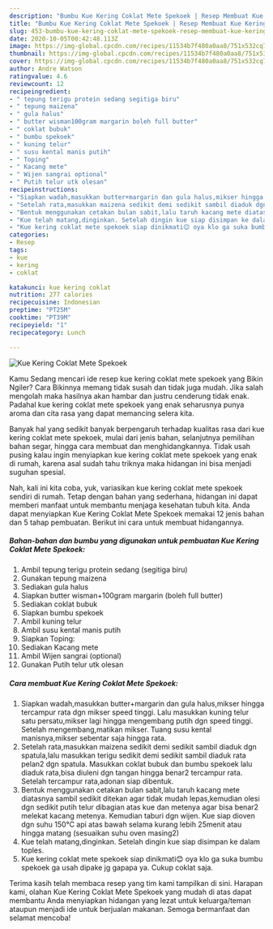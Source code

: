 ```yaml
---
description: "Bumbu Kue Kering Coklat Mete Spekoek | Resep Membuat Kue Kering Coklat Mete Spekoek Yang Sedap"
title: "Bumbu Kue Kering Coklat Mete Spekoek | Resep Membuat Kue Kering Coklat Mete Spekoek Yang Sedap"
slug: 453-bumbu-kue-kering-coklat-mete-spekoek-resep-membuat-kue-kering-coklat-mete-spekoek-yang-sedap
date: 2020-10-05T00:42:48.113Z
image: https://img-global.cpcdn.com/recipes/11534b7f480a0aa8/751x532cq70/kue-kering-coklat-mete-spekoek-foto-resep-utama.jpg
thumbnail: https://img-global.cpcdn.com/recipes/11534b7f480a0aa8/751x532cq70/kue-kering-coklat-mete-spekoek-foto-resep-utama.jpg
cover: https://img-global.cpcdn.com/recipes/11534b7f480a0aa8/751x532cq70/kue-kering-coklat-mete-spekoek-foto-resep-utama.jpg
author: Andre Watson
ratingvalue: 4.6
reviewcount: 12
recipeingredient:
- " tepung terigu protein sedang segitiga biru"
- " tepung maizena"
- " gula halus"
- " butter wisman100gram margarin boleh full butter"
- " coklat bubuk"
- " bumbu spekoek"
- " kuning telur"
- " susu kental manis putih"
- " Toping"
- " Kacang mete"
- " Wijen sangrai optional"
- " Putih telur utk olesan"
recipeinstructions:
- "Siapkan wadah,masukkan butter+margarin dan gula halus,mikser hingga tercampur rata dgn mikser speed tinggi. Lalu masukkan kuning telur satu persatu,mikser lagi hingga mengembang putih dgn speed tinggi. Setelah mengembang,matikan mikser. Tuang susu kental manisnya,mikser sebentar saja hingga rata."
- "Setelah rata,masukkan maizena sedikit demi sedikit sambil diaduk dgn spatula,lalu masukkan terigu sedikit demi sedikit sambil diaduk rata pelan2 dgn spatula. Masukkan coklat bubuk dan bumbu spekoek lalu diaduk rata,bisa diuleni dgn tangan hingga benar2 tercampur rata. Setelah tercampur rata,adonan siap dibentuk."
- "Bentuk menggunakan cetakan bulan sabit,lalu taruh kacang mete diatasnya sambil sedikit ditekan agar tidak mudah lepas,kemudian olesi dgn sedikit putih telur dibagian atas kue dan metenya agar bisa benar2 melekat kacang metenya. Kemudian taburi dgn wijen. Kue siap dioven dgn suhu 150°C api atas bawah selama kurang lebih 25menit atau hingga matang (sesuaikan suhu oven masing2)"
- "Kue telah matang,dinginkan. Setelah dingin kue siap disimpan ke dalam toples."
- "Kue kering coklat mete spekoek siap dinikmati😊 oya klo ga suka bumbu spekoek ga usah dipake jg gapapa ya. Cukup coklat saja."
categories:
- Resep
tags:
- kue
- kering
- coklat

katakunci: kue kering coklat 
nutrition: 277 calories
recipecuisine: Indonesian
preptime: "PT25M"
cooktime: "PT39M"
recipeyield: "1"
recipecategory: Lunch

---
```



![Kue Kering Coklat Mete Spekoek](https://img-global.cpcdn.com/recipes/11534b7f480a0aa8/751x532cq70/kue-kering-coklat-mete-spekoek-foto-resep-utama.jpg)

Kamu Sedang mencari ide resep kue kering coklat mete spekoek yang Bikin Ngiler? Cara Bikinnya memang tidak susah dan tidak juga mudah. Jika salah mengolah maka hasilnya akan hambar dan justru cenderung tidak enak. Padahal kue kering coklat mete spekoek yang enak seharusnya punya aroma dan cita rasa yang dapat memancing selera kita.

Banyak hal yang sedikit banyak berpengaruh terhadap kualitas rasa dari kue kering coklat mete spekoek, mulai dari jenis bahan, selanjutnya pemilihan bahan segar, hingga cara membuat dan menghidangkannya. Tidak usah pusing kalau ingin menyiapkan kue kering coklat mete spekoek yang enak di rumah, karena asal sudah tahu triknya maka hidangan ini bisa menjadi suguhan spesial.




Nah, kali ini kita coba, yuk, variasikan kue kering coklat mete spekoek sendiri di rumah. Tetap dengan bahan yang sederhana, hidangan ini dapat memberi manfaat untuk membantu menjaga kesehatan tubuh kita. Anda dapat menyiapkan Kue Kering Coklat Mete Spekoek memakai 12 jenis bahan dan 5 tahap pembuatan. Berikut ini cara untuk membuat hidangannya.

<!--inarticleads1-->

##### Bahan-bahan dan bumbu yang digunakan untuk pembuatan Kue Kering Coklat Mete Spekoek:

1. Ambil  tepung terigu protein sedang (segitiga biru)
1. Gunakan  tepung maizena
1. Sediakan  gula halus
1. Siapkan  butter wisman+100gram margarin (boleh full butter)
1. Sediakan  coklat bubuk
1. Siapkan  bumbu spekoek
1. Ambil  kuning telur
1. Ambil  susu kental manis putih
1. Siapkan  Toping:
1. Sediakan  Kacang mete
1. Ambil  Wijen sangrai (optional)
1. Gunakan  Putih telur utk olesan




<!--inarticleads2-->

##### Cara membuat Kue Kering Coklat Mete Spekoek:

1. Siapkan wadah,masukkan butter+margarin dan gula halus,mikser hingga tercampur rata dgn mikser speed tinggi. Lalu masukkan kuning telur satu persatu,mikser lagi hingga mengembang putih dgn speed tinggi. Setelah mengembang,matikan mikser. Tuang susu kental manisnya,mikser sebentar saja hingga rata.
1. Setelah rata,masukkan maizena sedikit demi sedikit sambil diaduk dgn spatula,lalu masukkan terigu sedikit demi sedikit sambil diaduk rata pelan2 dgn spatula. Masukkan coklat bubuk dan bumbu spekoek lalu diaduk rata,bisa diuleni dgn tangan hingga benar2 tercampur rata. Setelah tercampur rata,adonan siap dibentuk.
1. Bentuk menggunakan cetakan bulan sabit,lalu taruh kacang mete diatasnya sambil sedikit ditekan agar tidak mudah lepas,kemudian olesi dgn sedikit putih telur dibagian atas kue dan metenya agar bisa benar2 melekat kacang metenya. Kemudian taburi dgn wijen. Kue siap dioven dgn suhu 150°C api atas bawah selama kurang lebih 25menit atau hingga matang (sesuaikan suhu oven masing2)
1. Kue telah matang,dinginkan. Setelah dingin kue siap disimpan ke dalam toples.
1. Kue kering coklat mete spekoek siap dinikmati😊 oya klo ga suka bumbu spekoek ga usah dipake jg gapapa ya. Cukup coklat saja.




Terima kasih telah membaca resep yang tim kami tampilkan di sini. Harapan kami, olahan Kue Kering Coklat Mete Spekoek yang mudah di atas dapat membantu Anda menyiapkan hidangan yang lezat untuk keluarga/teman ataupun menjadi ide untuk berjualan makanan. Semoga bermanfaat dan selamat mencoba!
